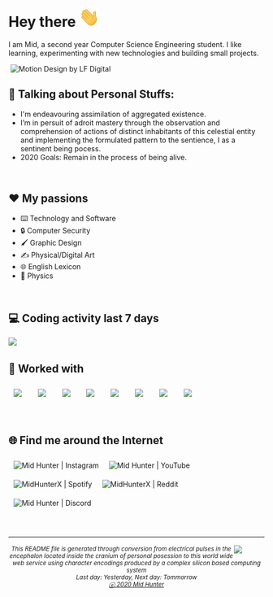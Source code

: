# Hey there <img src="images/wave.gif" width="40px">
I am Mid, a second year Computer Science Engineering student. I like learning, experimenting with new technologies and building small projects.


<img align="right" alt="Motion Design by LF Digital" src="https://media1.giphy.com/media/dWesBcTLavkZuG35MI/giphy.gif?cid=ecf05e47m5vtes9ru5z8loycvbgqrd53p3xzeib7wfkvmg6z&rid=giphy.gif" width="500" />

<br>

## 👨 Talking about Personal Stuffs:
- I'm endeavouring assimilation of aggregated existence.
- I’m in persuit of adroit mastery through the observation and comprehension of actions of distinct inhabitants of this celestial entity and implementing the formulated pattern to the sentience, I as a sentinent being pocess.
- 2020 Goals: Remain in the process of being alive.

<br>

## ❤️ My passions
* ⌨️ Technology and Software
* 🔒 Computer Security
* 🖌️ Graphic Design
* ✍️ Physical/Digital Art
* 🌐 English Lexicon
* 🏃 Physics

<br>

## 💻 Coding activity last 7 days
<img src="https://wakatime.com/share/@Mid_Hunter/f5a862a2-48a4-43a6-b3eb-8820e3db6595.svg">

<br>

## 🔧 Worked with
<code><img height="40" style="padding: 10px" src="https://cdn.jsdelivr.net/gh/devicons/devicon/icons/c/c-original.svg"></code>
&nbsp;
<code><img height="40" style="padding: 10px" src="https://cdn.jsdelivr.net/gh/devicons/devicon/icons/java/java-original.svg"></code>
&nbsp;
<code><img height="40" style="padding: 10px" src="https://cdn.jsdelivr.net/gh/devicons/devicon/icons/python/python-original.svg"></code>
&nbsp;
<code><img height="40" style="padding: 10px" src="https://cdn.jsdelivr.net/gh/devicons/devicon/icons/javascript/javascript-original.svg"></code>
&nbsp;
<code><img height="40" style="padding: 10px" src="https://cdn.jsdelivr.net/gh/devicons/devicon/icons/typescript/typescript-original.svg"></code>
&nbsp;
<code><img height="40" style="padding: 10px" src="https://cdn.jsdelivr.net/gh/devicons/devicon/icons/nodejs/nodejs-original.svg"></code>
&nbsp;
<code><img height="40" style="padding: 10px" src="https://cdn.jsdelivr.net/gh/devicons/devicon/icons/html5/html5-original.svg"></code>
&nbsp;
<code><img height="40" style="padding: 10px" src="https://cdn.jsdelivr.net/gh/devicons/devicon/icons/css3/css3-original.svg"></code>

<br>

## 🌐 Find me around the Internet
[<img title="Not much but it's honest work" align="left" style="padding: 10px" alt="Mid Hunter | Instagram" src="https://img.shields.io/badge/-Instagram-C13584?style=for-the-badge&logo=Instagram&logoColor=white" />][instagram]
[<img title="You shall not pass!" align="left" style="padding: 10px" alt="Mid Hunter | YouTube" src="https://img.shields.io/badge/-YouTube-FF0000?style=for-the-badge&logo=YouTube&logoColor=white" />][youtube]
[<img title="Dem feels bro" align="left" style="padding: 10px" alt="MidHunterX | Spotify" src="https://img.shields.io/badge/-Spotify-1DB954?style=for-the-badge&logo=Spotify&logoColor=white" />][spotify]
[<img title="The only place where intellectuals acts like complete idiots" align="left" style="padding: 10px" alt="MidHunterX | Reddit" src="https://img.shields.io/badge/-u/MidHunterX-FF4500?style=for-the-badge&logo=Reddit&logoColor=white" />][reddit]
[<img title="Welcome my friend, to one of the top 10 dead servers of all time" align="left" style="padding: 10px" alt="Mid Hunter | Discord" src="https://img.shields.io/badge/-Discord-7289da?style=for-the-badge&logo=Discord&logoColor=white" />][discord]

<br clear="left">
<br><br>

<hr>
<img align="right" src="images/QR.svg" width="60" />
<sub><h6 align="center">This <i>README</i> file is generated through conversion from electrical pulses in the encephalon located inside the cranium of personal posession to this world wide web service using character encodings produced by a complex silicon based computing system </br>Last day: Yesterday, Next day: Tommorrow<br /><a title="Not even a copyright symbol but, okay... looks cool tho" href="https://matias.ma/nsfw/">ⓔ 2020 Mid Hunter</a></h6></sub>

<!-- Variables : Social -->
[youtube]: https://www.youtube.com/watch?v=dQw4w9WgXcQ
[instagram]: https://www.instagram.com/mid_hunter
[spotify]: https://open.spotify.com/user/8u1o1bw0zdxbfvgreer5xmeoa
[reddit]: https://www.reddit.com/user/MidHunterX
[discord]: https://discord.com/invite/KQxxEyu
